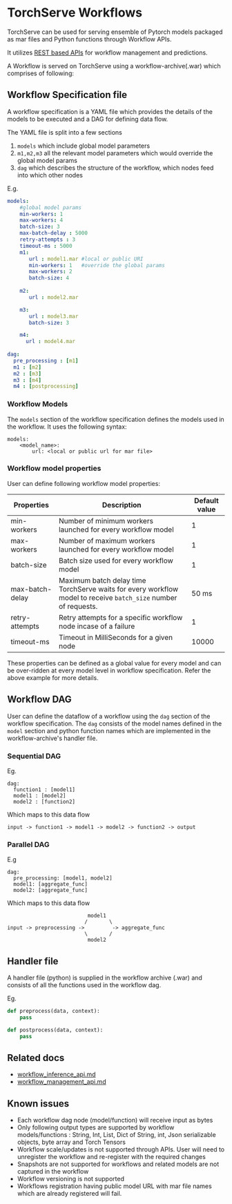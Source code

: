 # TorchServe Workflows

TorchServe can be used for serving ensemble of Pytorch models packaged as mar files and Python functions through Workflow APIs. 

It utilizes [REST based APIs](rest_api.md) for workflow management and predictions.

A Workflow is served on TorchServe using a workflow-archive(.war) which comprises of following: 

## Workflow Specification file

A workflow specification is a YAML file which provides the details of the models to be executed and a DAG for defining data flow.

The YAML file is split into a few sections
1. `models` which include global model parameters
2. `m1,m2,m3` all the relevant model parameters which would override the global model params
3. `dag` which describes the structure of the workflow, which nodes feed into which other nodes

E.g.

```yaml
models:
    #global model params
    min-workers: 1
    max-workers: 4
    batch-size: 3
    max-batch-delay : 5000
    retry-attempts : 3
    timeout-ms : 5000
    m1:
       url : model1.mar #local or public URI
       min-workers: 1   #override the global params
       max-workers: 2
       batch-size: 4
     
    m2:
       url : model2.mar

    m3:
       url : model3.mar
       batch-size: 3

    m4:
      url : model4.mar
 
dag:
  pre_processing : [m1]
  m1 : [m2]
  m2 : [m3]
  m3 : [m4]
  m4 : [postprocessing]
```

### Workflow Models

The `models` section of the workflow specification defines the models used in the workflow. It uses the following syntax:

```
models:
    <model_name>:
        url: <local or public url for mar file>
```

### Workflow model properties

User can define following workflow model properties:

| Properties | Description | Default value |
| --- | --- | --- |
| min-workers | Number of minimum workers launched for every workflow model | 1 |
| max-workers | Number of maximum workers launched for every workflow model | 1 |
| batch-size | Batch size used for every workflow model | 1 |
| max-batch-delay | Maximum batch delay time TorchServe waits for every workflow model to receive `batch_size` number of requests.| 50 ms |
| retry-attempts | Retry attempts for a specific workflow node incase of a failure | 1 |
| timeout-ms | Timeout in MilliSeconds for a given node | 10000 |

These properties can be defined as a global value for every model and can be over-ridden at every model level in workflow specification. Refer the above example for more details.

## Workflow DAG

User can define the dataflow of a workflow using the `dag` section of the workflow specification. The `dag` consists of the model names defined in the `model` section and python function names which are implemented in the workflow-archive's handler file.

### Sequential DAG

Eg.
```
dag:
  function1 : [model1]
  model1 : [model2]
  model2 : [function2]
```

Which maps to this data flow

```
input -> function1 -> model1 -> model2 -> function2 -> output
```

### Parallel DAG

E.g
```
dag:
  pre_processing: [model1, model2]
  model1: [aggregate_func]
  model2: [aggregate_func]
```

Which maps to this data flow

```
                          model1
                         /       \
input -> preprocessing ->         -> aggregate_func
                         \       /
                          model2
```

## Handler file

A handler file (python) is supplied in the workflow archive (.war) and consists of all the functions used in the workflow dag.

Eg.
```python
def preprocess(data, context):
    pass

def postprocess(data, context):
    pass

```

## Related docs
* [workflow_inference_api.md](workflow_inference_api.md)
* [workflow_management_api.md](workflow_management_api.md)

## Known issues

* Each workflow dag node (model/function) will receive input as bytes
* Only following output types are supported by workflow models/functions : String, Int, List, Dict of String, int, Json serializable objects, byte array and Torch Tensors
* Workflow scale/updates is not supported through APIs. User will need to unregister the workflow and re-register with the required changes
* Snapshots are not supported for workflows and related models are not captured in the workflow
* Workflow versioning is not supported
* Workflows registration having public model URL with mar file names which are already registered will fail.